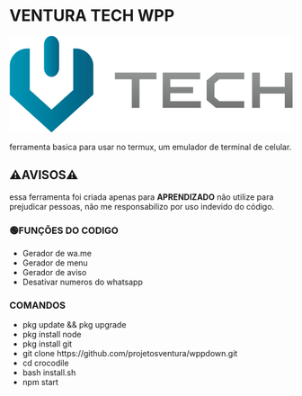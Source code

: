 # VENTURA TECH WPP
<img src=".\src\logotipo horizontal.png">
<p>ferramenta basica para usar no termux, um emulador de terminal de celular.</p>

## ⚠️AVISOS⚠️
<p>essa ferramenta foi criada apenas para <b>APRENDIZADO</b> não utilize para prejudicar pessoas, não me responsabilizo por uso indevido do código.</p>

### 🟢FUNÇÕES DO CODIGO
<ul>

<li>Gerador de wa.me</li>
<li>Gerador de menu</li>
<li>Gerador de aviso</li>
<li>Desativar numeros do whatsapp</li>

</ul>

### COMANDOS
<ul list-style="none">
    <li>pkg update && pkg upgrade</li>
     <li>pkg install node</li>
      <li>pkg install git</li>
       <li>git clone https://github.com/projetosventura/wppdown.git</li>
       <li>cd crocodile</li>
       <li>bash install.sh</li>
       <li>npm start</li>
       
       
</ul>

